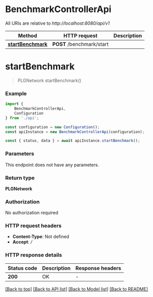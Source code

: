 # BenchmarkControllerApi

All URIs are relative to *http://localhost:8080/api/v1*

|Method | HTTP request | Description|
|------------- | ------------- | -------------|
|[**startBenchmark**](#startbenchmark) | **POST** /benchmark/start | |

# **startBenchmark**
> PLGNetwork startBenchmark()


### Example

```typescript
import {
    BenchmarkControllerApi,
    Configuration
} from './api';

const configuration = new Configuration();
const apiInstance = new BenchmarkControllerApi(configuration);

const { status, data } = await apiInstance.startBenchmark();
```

### Parameters
This endpoint does not have any parameters.


### Return type

**PLGNetwork**

### Authorization

No authorization required

### HTTP request headers

 - **Content-Type**: Not defined
 - **Accept**: */*


### HTTP response details
| Status code | Description | Response headers |
|-------------|-------------|------------------|
|**200** | OK |  -  |

[[Back to top]](#) [[Back to API list]](../README.md#documentation-for-api-endpoints) [[Back to Model list]](../README.md#documentation-for-models) [[Back to README]](../README.md)

